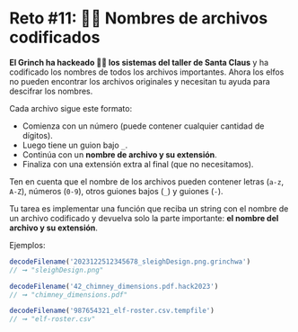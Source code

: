 # Reto #11: 🏴‍☠️ Nombres de archivos codificados

**El Grinch ha hackeado 🏴‍☠️ los sistemas del taller de Santa Claus** y ha codificado los nombres de todos los archivos importantes. Ahora los elfos no pueden encontrar los archivos originales y necesitan tu ayuda para descifrar los nombres.

Cada archivo sigue este formato:

+ Comienza con un número (puede contener cualquier cantidad de dígitos).
+ Luego tiene un guion bajo `_`.
+ Continúa con un **nombre de archivo y su extensión**.
+ Finaliza con una extensión extra al final (que no necesitamos).

Ten en cuenta que el nombre de los archivos pueden contener letras (`a-z`, `A-Z`), números (`0-9`), otros guiones bajos (`_`) y guiones (`-`).

Tu tarea es implementar una función que reciba un string con el nombre de un archivo codificado y devuelva solo la parte importante: **el nombre del archivo y su extensión**.

Ejemplos:

```ts
decodeFilename('2023122512345678_sleighDesign.png.grinchwa')
// ➞ "sleighDesign.png"

decodeFilename('42_chimney_dimensions.pdf.hack2023')
// ➞ "chimney_dimensions.pdf"

decodeFilename('987654321_elf-roster.csv.tempfile')
// ➞ "elf-roster.csv"
```